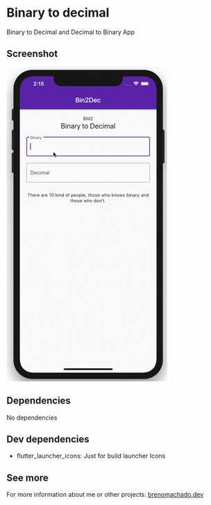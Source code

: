 # Binary to decimal
Binary to Decimal and Decimal to Binary App

## Screenshot
![Binary to Decimal](demo/demo.gif)

## Dependencies
No dependencies

## Dev dependencies
- flutter_launcher_icons: Just for build launcher Icons

## See more
For more information about me or other projects: [brenomachado.dev](https://brenomachado.dev)
